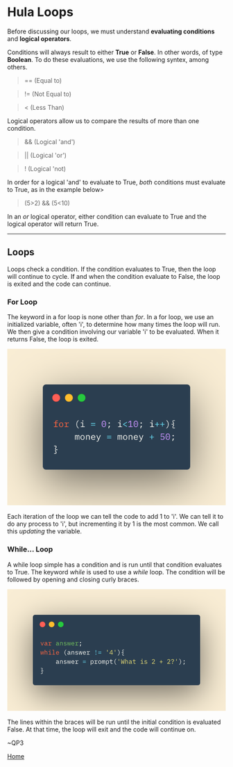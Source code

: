 # Hula Loops

Before discussing our loops, we must understand **evaluating conditions** and **logical operators**.

Conditions will always result to either **True** or **False**.  In other words, of type **Boolean**. To do these evaluations, we use the following syntex, among others.

> == (Equal to)

> != (Not Equal to)

> < (Less Than)

Logical operators allow us to compare the results of more than one condition.  

> && (Logical 'and')

> || (Logical 'or')

> ! (Logical 'not)

In order for a logical 'and' to evaluate to True, *both* conditions must evaluate to True, as in the example below>

> (5>2) && (5<10)

In an *or* logical operator, either condition can evaluate to True and the logical operator will return True.

---

## Loops

Loops check a condition. If the condition evaluates to True, then the loop will continue to cycle.  If and when the condition evaluate to False, the loop is exited and the code can continue.

### For Loop

The keyword in a for loop is none other than *for*. In a for loop, we use an initialized variable, often 'i', to determine how many times the loop will run.  We then give a condition involving our variable 'i' to be evaluated.  When it returns False, the loop is exited.  

![For Loop](../images/forloop.png)

Each iteration of the loop we can tell the code to add 1 to 'i'.  We can tell it to do any process to 'i', but incrementing it by 1 is the most common.  We call this *updating* the variable. 

### While... Loop

A while loop simple has a condition and is run until that condition evaluates to True.  The keyword *while* is used to use a *while* loop.  The condition will be followed by opening and closing curly braces.  

![While Loop](../images/whileloop.png)

The lines within the braces will be run until the initial condition is evaluated False.  At that time, the loop will exit and the code will continue on.  



~QP3

[Home](../README.md)